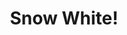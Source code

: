 ---
layout: item
raw_url: https://prdwebappstorage.blob.core.windows.net/kansaspattons/images/gallery-2009-10-31/img59333.jpg
thumb_url: https://prdwebappstorage.blob.core.windows.net/kansaspattons/images/gallery-2009-10-28/thumb_img59333.jpg
index: 12
title: Snow White!
---